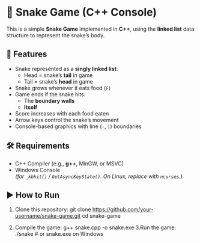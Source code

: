 # 🐍 Snake Game (C++ Console)

This is a simple **Snake Game** implemented in **C++**, using the **linked list** data structure to represent the snake’s body.

## 📌 Features
- Snake represented as a **singly linked list**:
  - Head = snake’s **tail** in game
  - Tail = snake’s **head** in game
- Snake grows whenever it eats food (`F`)
- Game ends if the snake hits:
  - The **boundary walls**
  - **Itself**
- Score increases with each food eaten
- Arrow keys control the snake’s movement
- Console-based graphics with line (`-`, `|`) boundaries


## 🛠️ Requirements
- C++ Compiler (e.g., **g++**, MinGW, or MSVC)
- Windows Console  
  *(for `_kbhit()` / `GetAsyncKeyState()`. On Linux, replace with `ncurses`.)*

## ▶️ How to Run
1. Clone this repository:
  git clone https://github.com/your-username/snake-game.git
  cd snake-game

2. Compile the game:
   g++ snake.cpp -o snake.exe
3.Run the game:
./snake   # or snake.exe on Windows
